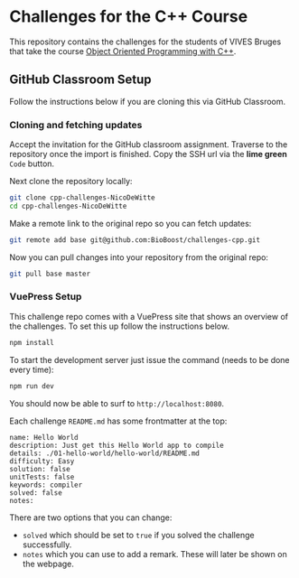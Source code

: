 # Challenges for the C++ Course

This repository contains the challenges for the students of VIVES Bruges that take the course [Object Oriented Programming with C++](https://oop-cpp.netlify.com/).

## GitHub Classroom Setup

Follow the instructions below if you are cloning this via GitHub Classroom.

### Cloning and fetching updates

Accept the invitation for the GitHub classroom assignment. Traverse to the repository once the import is finished. Copy the SSH url via the **lime green** `Code` button.

Next clone the repository locally:

```bash
git clone cpp-challenges-NicoDeWitte
cd cpp-challenges-NicoDeWitte
```

Make a remote link to the original repo so you can fetch updates:

```bash
git remote add base git@github.com:BioBoost/challenges-cpp.git
```

Now you can pull changes into your repository from the original repo:

```bash
git pull base master
```

### VuePress Setup

This challenge repo comes with a VuePress site that shows an overview of the challenges. To set this up follow the instructions below.

```bash
npm install
```

To start the development server just issue the command (needs to be done every time):

```bash
npm run dev
```

You should now be able to surf to `http://localhost:8080`.

Each challenge `README.md` has some frontmatter at the top:

```text
name: Hello World
description: Just get this Hello World app to compile
details: ./01-hello-world/hello-world/README.md
difficulty: Easy
solution: false
unitTests: false
keywords: compiler
solved: false
notes:
```

There are two options that you can change:

* `solved` which should be set to `true` if you solved the challenge successfully.
* `notes` which you can use to add a remark. These will later be shown on the webpage.
